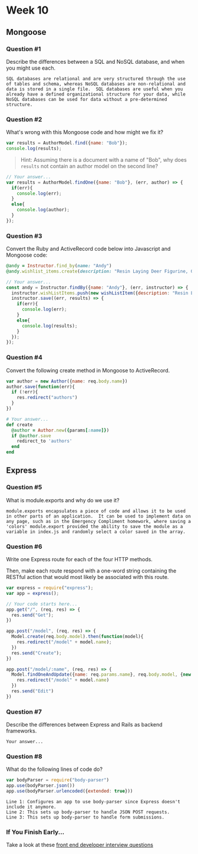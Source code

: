 # Week 10

## Mongoose

### Question #1

Describe the differences between a SQL and NoSQL database, and when you might use each.

```text
SQL databases are relational and are very structured through the use of tables and schema, whereas NoSQL databases are non-relational and data is stored in a single file.  SQL databases are useful when you already have a defined organizational structure for your data, while NoSQL databases can be used for data without a pre-determined structure.
```

### Question #2

What's wrong with this Mongoose code and how might we fix it?

```js
var results = AuthorModel.find({name: "Bob"});
console.log(results);
```

> Hint: Assuming there is a document with a name of "Bob", why does `results` not contain an author model on the second line?

```js
// Your answer...
var results = AuthorModel.findOne({name: "Bob"}, (err, author) => {
  if(err){
    console.log(err);
  }
  else{
    console.log(author);
  }
});
```

### Question #3

Convert the Ruby and ActiveRecord code below into Javascript and Mongoose code:

```rb
@andy = Instructor.find_by(name: "Andy")
@andy.wishlist_items.create(description: "Resin Laying Deer Figurine, Gold")
```

```js
// Your answer...
const andy = Instructor.findBy({name: "Andy"}, (err, instructor) => {
  instructor.wishListItems.push(new wishListItem({description: "Resin Laying Deer Figurine, Gold"}));
  instructor.save((err, results) => {
    if(err){
      console.log(err);
    }
    else{
      console.log(results);
    }
  });
});
```

### Question #4

Convert the following create method in Mongoose to ActiveRecord.

```js
var author = new Author({name: req.body.name})
author.save(function(err){
  if (!err){
    res.redirect("authors")
  }
})
```

```rb
# Your answer...
def create
  @author = Author.new({params[:name]})
  if @author.save
    redirect_to 'authors'
  end
end
```

## Express

### Question #5

What is module.exports and why do we use it?

```text
module.exports encapsulates a piece of code and allows it to be used in other parts of an application.  It can be used to implement data on any page, such as in the Emergency Compliment homework, where saving a 'colors' module.export provided the ability to save the module as a variable in index.js and randomly select a color saved in the array.
```

### Question #6

Write one Express route for each of the four HTTP methods.

Then, make each route respond with a one-word string containing the RESTful action that would most likely be associated with this route.

```js
var express = require("express");
var app = express();

// Your code starts here...
app.get("/", (req, res) => {
  res.send("Get");
})

app.post("/model", (req, res) => {
  Model.create(req.body.model).then(function(model){
    res.redirect("/model" + model.name);
  })
  res.send("Create");
})

app.post("/model/:name", (req, res) => {
  Model.findOneAndUpdate({name: req.params.name}, req.body.model, {new: true}).then(function(model){
    res.redirect("/model" + model.name)
  })
  res.send("Edit")
})

```

### Question #7

Describe the differences between Express and Rails as backend frameworks.

```text
Your answer...
```

### Question #8

What do the following lines of code do?

```js
var bodyParser = require("body-parser")
app.use(bodyParser.json())
app.use(bodyParser.urlencoded({extended: true}))
```

```text
Line 1: Configures an app to use body-parser since Express doesn't include it anymore.
Line 2: This sets up body-parser to handle JSON POST requests.
Line 3: This sets up body-parser to handle form submissions.
```

### If You Finish Early...

Take a look at these [front end developer interview questions](https://github.com/h5bp/Front-end-Developer-Interview-Questions/blob/master/README.md)
